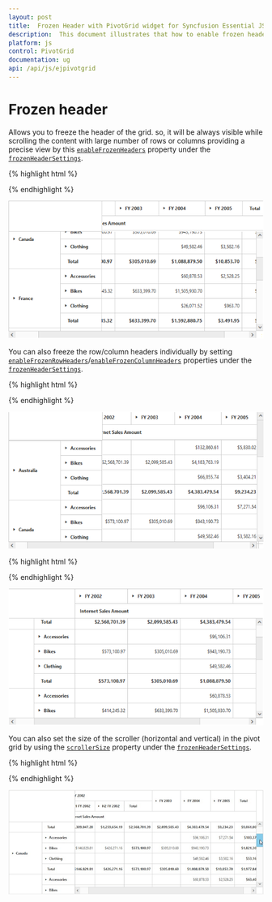 ```yaml
---
layout: post
title:  Frozen Header with PivotGrid widget for Syncfusion Essential JS
description:  This document illustrates that how to enable frozen header feature and its options in JavaScript PivotGrid control
platform: js
control: PivotGrid
documentation: ug
api: /api/js/ejpivotgrid
---
```


# Frozen header

Allows you to freeze the header of the grid. so, it will be always visible while scrolling the content with large number of rows or columns providing a precise view by this [`enableFrozenHeaders`](/api/js/ejpivotgrid#members:frozenheadersettings-enablefrozenheaders) property under the [`frozenHeaderSettings`](/api/js/ejpivotgrid#members:frozenheadersettings).

{% highlight html %}

<div id="PivotGrid1"></div>

<script type="text/javascript">
    $(function() {
        $("#PivotGrid1").ejPivotGrid({
            //...
            frozenHeaderSettings : {enableFrozenHeaders : true}
        });
    });
</script>

{% endhighlight %}

![Frozen header, aka Freeze headers support in JavaScript pivot grid control](FrozenHeader_images/row_col_freeze.png)

You can also freeze the row/column headers individually by setting [`enableFrozenRowHeaders`](/api/js/ejpivotgrid#members:frozenheadersettings-enablefrozenrowheaders)/[`enableFrozenColumnHeaders`](/api/js/ejpivotgrid#members:frozenheadersettings-enablefrozencolumnheaders) properties under the [`frozenHeaderSettings`](/api/js/ejpivotgrid#members:frozenheadersettings).

{% highlight html %}

<script type="text/javascript">
    $(function() {
        $("#PivotGrid1").ejPivotGrid({
            //...
            frozenHeaderSettings : {
                enableFrozenRowHeaders : true      //To Freeze the Row headers only
            }
        });
    });
</script>

{% endhighlight %}

![Frozen row headers in JavaScript pivot grid control](FrozenHeader_images/row_freeze.png)

{% highlight html %}

<script type="text/javascript">
    $(function() {
        $("#PivotGrid1").ejPivotGrid({
            //...
            frozenHeaderSettings : {
                enableFrozenColumnHeaders : true  //To Freeze the Column headers only
            }
        });
    });
</script>

{% endhighlight %}

![Frozen column headers in JavaScript pivot grid control](FrozenHeader_images/col_freeze.png)

You can also set the size of the scroller (horizontal and vertical) in the pivot grid by using the [`scrollerSize`](../api/ejpivotgrid#members:frozenheadersettings-scrollersize) property under the [`frozenHeaderSettings`](../api/ejpivotgrid#members:frozenheadersettings).

{% highlight html %}

<script type="text/javascript">
    $(function() {
        $("#PivotGrid1").ejPivotGrid({
            //...
            frozenHeaderSettings : {
                scrollerSize : 18
            }
        });
    });
</script>

{% endhighlight %}

![Scroller size in JavaScript pivot grid control](FrozenHeader_images/scroll_size.png)